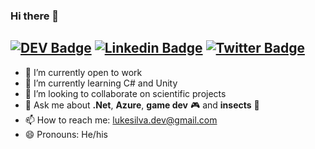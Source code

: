 ### Hi there 👋

[![DEV Badge](https://img.shields.io/badge/-DEV.to-000?style=flat-square&logo=dev.to&logoColor=white&link=https://dev.to/lukesilva_dev)](https://dev.to/lukesilva_dev)
[![Linkedin Badge](https://img.shields.io/badge/-LinkedIn-blue?style=flat-square&logo=Linkedin&logoColor=white&link=https://www.linkedin.com/in/lukelima/)](https://www.linkedin.com/in/lukelima/)
[![Twitter Badge](https://img.shields.io/badge/-Twitter-1ca0f1?style=flat-square&labelColor=1ca0f1&logo=twitter&logoColor=white&link=https://twitter.com/cephalopodluke)](https://twitter.com/madebyluque)
---

- 🔭 I’m currently open to work
- 🌱 I’m currently learning C# and Unity
- 👯 I’m looking to collaborate on scientific projects
- 💬 Ask me about **.Net**, **Azure**, **game dev** 🎮 and **insects** 🐝 
- 📫 How to reach me: lukesilva.dev@gmail.com
- 😄 Pronouns: He/his
